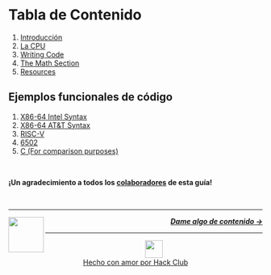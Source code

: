 # Tabla de Contenido

1. [Introducción](/es/guía/introducción.md)
1. [La CPU](/es/guía/cpu/cpu.md)
2. [Writing Code](/guide/writing-code/multitude.md)
3. [The Math Section](/guide/math/number-systems.md)
4. [Resources](/guide/resources.md)

## Ejemplos funcionales de código

1. [X86-64 Intel Syntax](/code/x86-intel/)
1. [X86-64 AT&T Syntax](/code/x86-AT&T/)
1. [RISC-V](/code/riscv/)
1. [6502](/code/6502/)
1. [C (For comparison purposes)](/code/c/)

<br />

**¡Un agradecimiento a todos los [colaboradores](contributors.md) de esta guía!**

<br />

---

<a href="https://github.com/hackclub/some-assembly-required">
  <picture>
    <source media="(prefers-color-scheme: dark)" srcset="https://cloud-c4m75tmer-hack-club-bot.vercel.app/0back.svg">
    <img align="left" width="70" src="https://cloud-c4m75tmer-hack-club-bot.vercel.app/0back.svg" />
  </picture>
</a>

<p align="right">
  <em>
    <b>
      <a href="/es/guía/introducción.md">
        Dame algo de contenido →
      </a>
    </b>
  </em>
</p>

---

<p align="center">
  <a href="https://hackclub.com/">
    <img width="35" src="https://cloud-l0g1cgz4b-hack-club-bot.vercel.app/0h.png"><br/>
    Hecho con amor por Hack Club
  </a>
</p>
